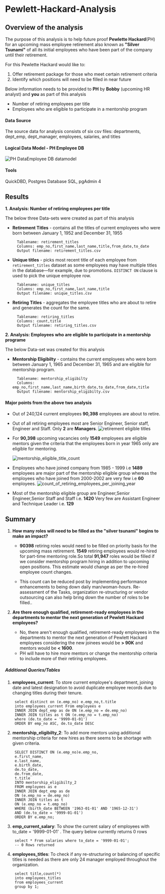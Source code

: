 # Pewlett-Hackard-Analysis

## Overview of the analysis

The purpose of this analysis is to help future proof **Pewlette Hackard**(PH) for an upcoming mass employee retirement also known as **"Silver Tsunami"** of all its initial employees who have been part of the company until their retirement.

For this Pewlette Hackard would like to:

1.	Offer retirement package for those who meet certain retirement criteria
2.	Identify which positions will need to be filled in near future

Below information needs to be provided to **PH** by **Bobby** (upcoming HR analyst) and **you** as part of this analysis

- Number of retiring employees per title
- Employees who are eligible to participate in a mentorship program

#### Data Source 
The source data for analysis consists of six csv files: departments, dept\_emp, dept\_manager, employees, salaries, and titles

#### Logical Data Model - PH Employee DB
 ![PH DataEmployee DB datamodel](https://github.com/Sheetaltkr/Pewlett-Hackard-Analysis/blob/main/Pewlett-Hackard-Analysis%20Challenge/Images/EmployeeDB.png)
 
#### Tools 
QuickDBD, Postgres Database SQL, pgAdmin 4

## Results

**1. Analysis: Number of retiring employees per title**

The below three Data-sets were created as part of this analysis

- **Retirement Titles** - contains all the titles of current employees who were born between January 1, 1952 and December 31, 1955
		
		Tablename: retirement_titles
		Columns: emp_no,first_name,last_name,title,from_date,to_date
		Output filename: retirement_titles.csv
	

- **Unique titles** - picks most recent title of each employee from  `retirement_titles` dataset as some employees may have multiple titles in the database—for example, due to promotions. `DISTINCT ON` clause is used to pick the unique employee row.

		
		Tablename: unique_titles
		Columns: emp_no,first_name,last_name,title
		Output filename: unique_titles.csv
		
- **Retiring Titles** - aggregates the employee titles who are about to retire and generates the count for the same. 

		Tablename: retiring_titles
		Columns: count,title
		Output filename: retiring_titles.csv
		
**2. Analysis: Employees who are eligible to participate in a mentorship programe**

The below Data-set was created for this analysis

- **Mentorship Eligibilty** - contains the current employees who were born between January 1, 1965 and December 31, 1965 and are eligible for mentorship program.
		
		Tablename: mentorship_eligibilty
		Columns: emp_no,first_name,last_name,birth_date,to_date,from_date,title
		Output filename: mentorship_eligibilty.csv
		
#### Major points from the above two analysis

- Out of 240,124 current employees **90,398** employees are about to retire.  

- Out of all retiring employees most are Senior Engineer, Senior staff, Engineer and Staff. Only **2** are **Managers**. 
 ![retirement eligible titles](https://github.com/Sheetaltkr/Pewlett-Hackard-Analysis/blob/main/Pewlett-Hackard-Analysis%20Challenge/Images/retirement%20eligible%20titles.png)
 
- For **90,398** upcoming vacancies only **1549** employees are eligible mentors given the criteria that the employees born in year 1965 only are eligible for mentoring.

   ![mentorship_eligible_title_count](https://github.com/Sheetaltkr/Pewlett-Hackard-Analysis/blob/main/Pewlett-Hackard-Analysis%20Challenge/Images/mentorship_eligible_title_count.png)

- Employees who have joined company from 1985 - 1999 i.e **1489** employees are major part of the mentorship eligible group whereas the employees who have joined from 2000-2002 are very few i.e **60** employees.
  ![count_of_retiring_employees_per_joining_year](https://github.com/Sheetaltkr/Pewlett-Hackard-Analysis/blob/main/Pewlett-Hackard-Analysis%20Challenge/Images/count_of_retiring_employees_per_joining_year.png)
  
- Most of the mentorship eligible group are Engineer,Senior Engineer,Senior Staff and Staff i.e. **1420** Very few are Assistant Engineer and Technique Leader i.e. **129**
 

## Summary 


1. **How many roles will need to be filled as the "silver tsunami" begins to make an impact?**

	- **90398** retiring roles would need to be filled on priority basis for the upcoming mass retirement. **1549** retiring employees would re-hired for part-time mentoring role.So total **91,947** roles would be filled if we consider mentorship program hiring in addition to upcoming open positions. This estimate would change as per the re-hired employee count changes. 
	
	- This count can be reduced post by implementing performance enhancements to being down daily man/woman-hours. Re-assessment of the Tasks, organization re-structuring or vendor outsourcing can also help bring down the number of roles to be filled..

2. **Are there enough qualified, retirement-ready employees in the departments to mentor the next generation of Pewlett Hackard employees?**

	- No, there aren't enough qualified, retirement-ready employees in the departments to mentor the next generation of Pewlett Hackard employees considering the new joinees would be **> 90K** and mentors would be **< 1600**. 
	- PH will have to hire more mentors or change the mentorship criteria to include more of their retiring employees.


#####  Additional Queries/Tables

	
1. **employees_current**: To store current employee's department, joining date and latest designation to avoid duplicate employee records due to changing titles during their tenure.
	
		select distinct on (e.emp_no) e.emp_no,t.title
		into employees_current From employees e 
		INNER JOIN dept_emp as de ON (e.emp_no = de.emp_no) 
		INNER JOIN titles as t ON (e.emp_no = t.emp_no) 
		where (de.to_date = '9999-01-01')
		ORDER BY emp_no ASC, de.to_date DESC

2. **mentorship\_eligibilty_2**: To add more mentors using additional mentorship criteria for new hires as there seems to be shortage with given criteria.

		SELECT DISTINCT ON (e.emp_no)e.emp_no,
   	 	e.first_name,
		e.last_name,
    	e.birth_date,
		de.to_date,
		de.from_date,
		t.title
		INTO mentorship_eligibilty_2
		FROM employees as e
		INNER JOIN dept_emp as de
		ON (e.emp_no = de.emp_no)
		INNER JOIN titles as t
		ON (e.emp_no = t.emp_no)
		WHERE (birth_date BETWEEN '1963-01-01' AND '1965-12-31')
		AND (de.to_date = '9999-01-01')
		ORDER BY e.emp_no;

3. **emp\_current\_salary**: To show the current salary of employees with to_date = '9999-01-01' . The query below currently returns 0 rows

		select * From salaries where to_date = '9999-01-01';
		-- 0 Rows returned

4. **employees_titles**: To check if any re-structuring or balancing of specific titles is needed as there are only 24 manager employed throughout the organization.


		select title,count(*) 
		into employees_titles
	    from employees_current 
		group by 1;
